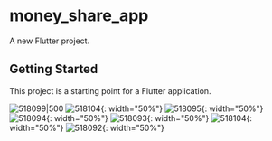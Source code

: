 # money_share_app

A new Flutter project.

## Getting Started

This project is a starting point for a Flutter application.

![518099|500](https://github.com/chalermsukc/money_share_app/assets/89175047/479c3b06-328f-46fa-a345-b9404c5dd917)
![518104](https://github.com/chalermsukc/money_share_app/assets/89175047/dd605a3d-524b-49b6-a91c-235a056f243f){: width="50%"}
![518095](https://github.com/chalermsukc/money_share_app/assets/89175047/3cb6b606-a7ec-41b5-a2c1-785c92633cb5){: width="50%"}
![518094](https://github.com/chalermsukc/money_share_app/assets/89175047/c5a27e7e-1dca-42ee-9956-80fd324eaab6){: width="50%"}
![518093](https://github.com/chalermsukc/money_share_app/assets/89175047/505310e8-e95e-49b5-9ad5-d5163c261f33){: width="50%"}
![518104](https://github.com/chalermsukc/money_share_app/assets/89175047/ba2f285e-a6d3-413c-9a30-914591d7b764){: width="50%"}
![518092](https://github.com/chalermsukc/money_share_app/assets/89175047/3955550f-34f1-4131-a600-2102015a4adf){: width="50%"}
